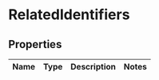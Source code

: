 
# RelatedIdentifiers

## Properties
Name | Type | Description | Notes
------------ | ------------- | ------------- | -------------



